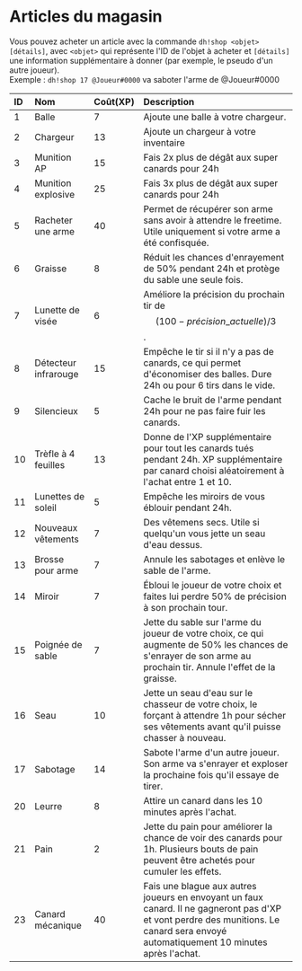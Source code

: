 # Articles du magasin

Vous pouvez acheter un article avec la commande `dh!shop <objet> [détails]`, avec `<objet>` qui représente l'ID de l'objet à acheter et `[détails]` une information supplémentaire à donner \(par exemple, le pseudo d'un autre joueur\).  
Exemple : `dh!shop 17 @Joueur#0000` va saboter l'arme de @Joueur\#0000

| ID | Nom | Coût\(XP\) | Description |
| :--- | :--- | :--- | :--- |
| 1 | Balle | 7 | Ajoute une balle à votre chargeur. |
| 2 | Chargeur | 13 | Ajoute un chargeur à votre inventaire |
| 3 | Munition AP | 15 | Fais 2x plus de dégât aux super canards pour 24h |
| 4 | Munition explosive | 25 | Fais 3x plus de dégât aux super canards pour 24h |
| 5 | Racheter une arme | 40 | Permet de récupérer son arme sans avoir à attendre le freetime. Utile uniquement si votre arme a été confisquée. |
| 6 | Graisse | 8 | Réduit les chances d'enrayement de 50% pendant 24h et protège du sable une seule fois. |
| 7 | Lunette de visée | 6 | Améliore la précision du prochain tir de $$(100- précision\_actuelle)/3$$. |
| 8 | Détecteur infrarouge | 15 | Empêche le tir si il n'y a pas de canards, ce qui permet d'économiser des balles. Dure 24h ou pour 6 tirs dans le vide. |
| 9 | Silencieux | 5 | Cache le bruit de l'arme pendant 24h pour ne pas faire fuir les canards. |
| 10 | Trèfle à 4 feuilles | 13 | Donne de l'XP supplémentaire pour tout les canards tués pendant 24h. XP supplémentaire par canard choisi aléatoirement à l'achat entre 1 et 10. |
| 11 | Lunettes de soleil | 5 | Empêche les miroirs de vous éblouir pendant 24h. |
| 12 | Nouveaux vêtements | 7 | Des vêtemens secs. Utile si quelqu'un vous jette un seau d'eau dessus. |
| 13 | Brosse pour arme | 7 | Annule les sabotages et enlève le sable de l'arme. |
| 14 | Miroir | 7 | Ébloui le joueur de votre choix et faites lui perdre 50% de précision à son prochain tour. |
| 15 | Poignée de sable | 7 | Jette du sable sur l'arme du joueur de votre choix, ce qui augmente de 50% les chances de s'enrayer de son arme au prochain tir. Annule l'effet de la graisse. |
| 16 | Seau | 10 | Jette un seau d'eau sur le chasseur de votre choix, le forçant à attendre 1h pour sécher ses vêtements avant qu'il puisse chasser à nouveau. |
| 17 | Sabotage | 14 | Sabote l'arme d'un autre joueur. Son arme va s'enrayer et exploser la prochaine fois qu'il essaye de tirer. |
| 20 | Leurre | 8 | Attire un canard dans les 10 minutes après l'achat. |
| 21 | Pain | 2 | Jette du pain pour améliorer la chance de voir des canards pour 1h. Plusieurs bouts de pain peuvent être achetés pour cumuler les effets. |
| 23 | Canard mécanique | 40 | Fais une blague aux autres joueurs en envoyant un faux canard. Il ne gagneront pas d'XP et vont perdre des munitions. Le canard sera envoyé automatiquement 10 minutes après l'achat. |

